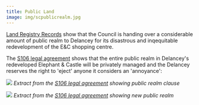 ```yaml
---
title: Public Land
image: img/scpublicrealm.jpg
---
```

 [Land Registry Records](https://35percent.org/lrdeeds/shoppingcentreCouncilFreeholdLand.pdf) show that the Council is handing over a considerable amount of public realm to Delancey for its disastrous and inqequitable redevelopment of the E&C shopping centre.

The [S106 legal agreement](https://35percent.org/img/ShoppingCentreS106.pdf) shows that the entire public realm in Delancey's redeveloped Elephant & Castle will be privately managed and the Delancey reserves the right to 'eject' anyone it considers an 'annoyance':

![](https://35percent.org/img/s106annoyance.png)
*Extract from the [S106 legal agreement](https://35percent.org/img/ShoppingCentreS106.pdf) showing public realm clause*

![](https://35percent.org/img/scpublicrealm.jpg)
*Extract from the [S106 legal agreement](https://35percent.org/img/ShoppingCentreS106.pdf) showing new public realm*
